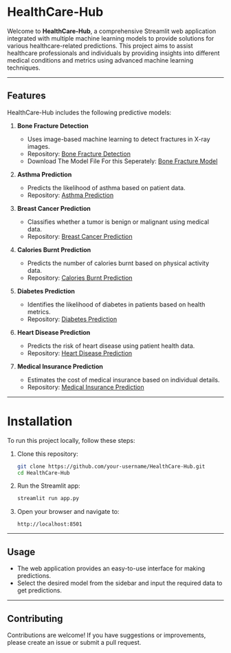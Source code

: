 # HealthCare-Hub

Welcome to **HealthCare-Hub**, a comprehensive Streamlit web application integrated with multiple machine learning models to provide solutions for various healthcare-related predictions. This project aims to assist healthcare professionals and individuals by providing insights into different medical conditions and metrics using advanced machine learning techniques.

---

## Features

HealthCare-Hub includes the following predictive models:

1. **Bone Fracture Detection**
   - Uses image-based machine learning to detect fractures in X-ray images.
   - Repository: [Bone Fracture Detection](https://github.com/21lakshh/Bone-Fracture-Detection)
   - Download The Model File For this Seperately: [Bone Fracture Model](https://drive.google.com/file/d/1uqPeQpNo0OomZs_Y_cRIdj-_QJuikfbD/view?usp=sharing)

2. **Asthma Prediction**
   - Predicts the likelihood of asthma based on patient data.
   - Repository: [Asthma Prediction](https://github.com/21lakshh/Asthma-Prediction)

3. **Breast Cancer Prediction**
   - Classifies whether a tumor is benign or malignant using medical data.
   - Repository: [Breast Cancer Prediction](https://github.com/21lakshh/Breast-Cancer-Classifcation)

4. **Calories Burnt Prediction**
   - Predicts the number of calories burnt based on physical activity data.
   - Repository: [Calories Burnt Prediction](https://github.com/21lakshh/Calorie-Burnt-Prediction)

5. **Diabetes Prediction**
   - Identifies the likelihood of diabetes in patients based on health metrics.
   - Repository: [Diabetes Prediction](https://github.com/21lakshh/Diabetes-Prediction)

6. **Heart Disease Prediction**
   - Predicts the risk of heart disease using patient health data.
   - Repository: [Heart Disease Prediction](https://github.com/21lakshh/Heart-Disease-Prediction)

7. **Medical Insurance Prediction**
   - Estimates the cost of medical insurance based on individual details.
   - Repository: [Medical Insurance Prediction](https://github.com/21lakshh/Medical-Insurance-Prediction)

---

# Installation

To run this project locally, follow these steps:

1. Clone this repository:
   ```bash
   git clone https://github.com/your-username/HealthCare-Hub.git
   cd HealthCare-Hub
   ```
2. Run the Streamlit app:
   ```bash
   streamlit run app.py
   ```

3. Open your browser and navigate to:
   ```
   http://localhost:8501
   ```

---

## Usage

- The web application provides an easy-to-use interface for making predictions.
- Select the desired model from the sidebar and input the required data to get predictions.

---

## Contributing

Contributions are welcome! If you have suggestions or improvements, please create an issue or submit a pull request.
